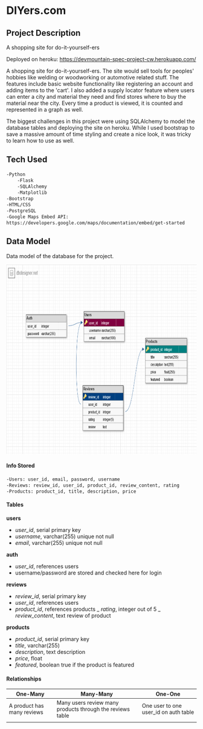 # DIYers.com

## Project Description
A shopping site for do-it-yourself-ers

Deployed on heroku: https://devmountain-spec-project-cw.herokuapp.com/

A shopping site for do-it-yourself-ers.  The site would sell tools for peoples' hobbies like welding or woodworking or automotive related stuff.  The features include basic website functionality like registering an account and adding items to the 'cart'.  I also added a supply locator feature where users can enter a city and material they need and find stores where to buy the material near the city.  Every time a product is viewed, it is counted and represented in a graph as well.

The biggest challenges in this project were using SQLAlchemy to model the database tables and deploying the site on heroku.  While I used bootstrap to save a massive amount of time styling and create a nice look, it was tricky to learn how to use as well.

## Tech Used
    -Python
        -Flask
        -SQLAlchemy
        -Matplotlib
    -Bootstrap
    -HTML/CSS
    -PostgreSQL
    -Google Maps Embed API: https://developers.google.com/maps/documentation/embed/get-started

## Data Model
Data model of the database for the project.

<img src='welding_site_db_model.png' height=500px>

#### Info Stored
    -Users: user_id, email, password, username
    -Reviews: review_id, user_id, product_id, review_content, rating
    -Products: product_id, title, description, price

#### Tables

__users__
- *user_id*, serial primary key
- _username_, varchar(255) unique not null
- _email_, varchar(255) unique not null

__auth__
- *user_id*, references users
- username/password are stored and checked here for login

__reviews__
- *review_id*, serial primary key
- *user_id*, references users
- *product_id*, references products
_ *rating*, integer out of 5
_ *review_content*, text review of product

__products__
- *product_id*, serial primary key
- *title*, varchar(255)
- *description*, text description
- *price*, float
- *featured*, boolean true if the product is featured


#### Relationships

One-Many | Many-Many | One-One
-------- | --------- | -------
A product has many reviews | Many users review many products through the reviews table | One user to one user_id on auth table
 | |



